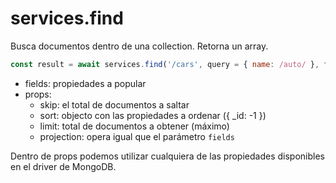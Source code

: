# services.find

Busca documentos dentro de una collection.
Retorna un array.

```javascript
const result = await services.find('/cars', query = { name: /auto/ }, fields = {}, props = {});
```

- fields: propiedades a popular
- props:
	- skip: el total de documentos a saltar
	- sort: objecto con las propiedades a ordenar ({ _id: -1 })
	- limit: total de documentos a obtener (máximo)
	- projection: opera igual que el parámetro `fields`

Dentro de props podemos utilizar cualquiera de las propiedades disponibles en el driver de MongoDB.
